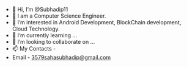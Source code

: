 - 👋 Hi, I’m @Subhadip11 
- 💼 I am a Computer Science Engineer. 
- 👀 I’m interested in Android Development, BlockChain development, Cloud Technology.
- 🌱 I’m currently learning ...
- 💞️ I’m looking to collaborate on ...
- 📫 My Contacts -
-  Email - 3579sahasubhadip@gmail.com

<!---
Subhadip11/Subhadip11 is a ✨ special ✨ repository because its `README.md` (this file) appears on your GitHub profile.
You can click the Preview link to take a look at your changes.
--->
